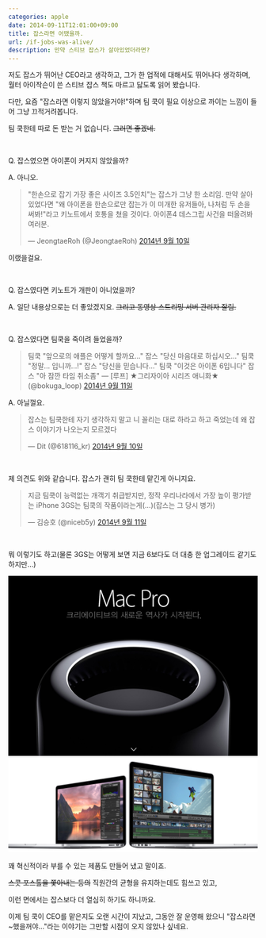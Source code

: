 ```yaml
---
categories: apple
date: 2014-09-11T12:01:00+09:00
title: 잡스라면 어땠을까.
url: /if-jobs-was-alive/
description: 만약 스티브 잡스가 살아있었더라면?
---
```


저도 잡스가 뛰어난 CEO라고 생각하고, 그가 한 업적에 대해서도 뛰어나다 생각하며, 월터 아이작슨이 쓴 스티브 잡스 책도 마르고 닳도록 읽어 봤습니다.

다만, 요즘 "잡스라면 이렇지 않았을거야!"하며 팀 쿡이 필요 이상으로 까이는 느낌이 들어 그냥 끄적거려봅니다.

팀 쿡한테 따로 돈 받는 거 없습니다. ~~그러면 좋겠네.~~

&nbsp;

Q. 잡스였으면 아이폰이 커지지 않았을까?

A. 아니오.

<blockquote class="twitter-tweet" lang="ko">
  <p>
    "한손으로 잡기 가장 좋은 사이즈 3.5인치"는 잡스가 그냥 한 소리임. 만약 살아있었다면 "왜 아이폰을 한손으로만 잡는가 이 미개한 유저들아, 나처럼 두 손을 써봐!"라고 키노트에서 호통을 쳤을 것이다. 아이폰4 데스그립 사건을 떠올려봐 여러분.
  </p>
  
  <p>
    — JeongtaeRoh (@JeongtaeRoh) <a href="http://twitter.com/JeongtaeRoh/status/509552163349991424">2014년 9월 10일</a>
  </p>
</blockquote>

이랬을걸요.

&nbsp;

Q. 잡스였다면 키노트가 개판이 아니었을까?

A. 일단 내용상으로는 더 좋았겠지요. ~~그리고 동영상 스트리밍 서버 관리자 잘림.~~

&nbsp;

Q. 잡스였다면 팀쿡을 죽이려 들었을까?

<blockquote class="twitter-tweet" lang="ko">
  <p>
    팀쿡 "앞으로의 애플은 어떻게 할까요…" 잡스 "당신 마음대로 하십시오…" 팀쿡 "정말… 입니까…!" 잡스 "당신을 믿습니다…" 팀쿡 "이것은 아이폰 6입니다" 잡스 "아 잠깐 타임 취소좀" — [루프] ★그리자이아 시리즈 애니화★ (@bokuga_loop) <a href="http://twitter.com/bokuga_loop/status/510039948620087296">2014년 9월 11일</a>
  </p>
</blockquote>

A. 아닐껄요.

<blockquote class="twitter-tweet" lang="ko">
  <p>
    잡스는 팀쿡한테 자기 생각하지 말고 니 꼴리는 대로 하라고 하고 죽었는데 왜 잡스 이야기가 나오는지 모르겠다
  </p>
  
  <p>
    — Dit (@618116_kr) <a href="http://twitter.com/618116_kr/status/509581460026560512">2014년 9월 10일</a>
  </p>
</blockquote>

&nbsp;

제 의견도 위와 같습니다. 잡스가 괜히 팀 쿡한테 맡긴게 아니지요.

<blockquote class="twitter-tweet" lang="ko">
  <p>
    지금 팀쿡이 능력없는 개객기 취급받지만, 정작 우리나라에서 가장 높이 평가받는 iPhone 3GS는 팀쿡의 작품이라는게(…)(잡스는 그 당시 병가)
  </p>
  
  <p>
    — 김승호 (@niceb5y) <a href="http://twitter.com/niceb5y/status/510040984806100993">2014년 9월 11일</a>
  </p>
</blockquote>

&nbsp;

뭐 이렇기도 하고(물론 3GS는 어떻게 보면 지금 6보다도 더 대충 한 업그레이드 같기도 하지만...)

![맥 프로](01.jpg)
![맥 프로](02.jpg)

꽤 혁신적이라 부를 수 있는 제품도 만들어 냈고 말이죠.

~~스콧 포스톨을 쫓아내는 등의~~ 직원간의 균형을 유지하는데도 힘쓰고 있고,

이런 면에서는 잡스보다 더 열심히 하기도 하니까요.

이제 팀 쿡이 CEO를 맡은지도 오랜 시간이 지났고, 그동안 잘 운영해 왔으니 "잡스라면 ~했을꺼야..."라는 이야기는 그만할 시점이 오지 않았나 싶네요.
